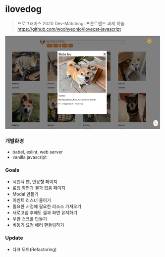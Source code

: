 # ilovedog
> 프로그래머스 2020 Dev-Matching: 프론트엔드 과제 
> 학습: https://github.com/woohyeonjo/ilovecat-javascript

<img src="ilovedog.png" alt="ilovedog" width="500" height="300"/>

### 개발환경
- babel, eslint, web server 
- vanilla javascript 

### Goals
- 시맨틱 웹, 반응형 페이지
- 로딩 화면과 결과 없음 페이지
- Modal 만들기 
- 이벤트 리스너 줄이기 
- 필요한 시점에 필요한 리소스 가져오기 
- 새로고침 후에도 결과 화면 유지하기 
- 무한 스크롤 만들기 
- 비동기 요청 에러 핸들링하기

### Update
- 다크 모드(Refactoring)
